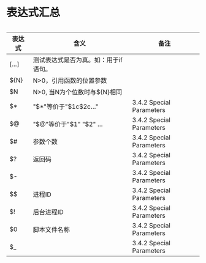 # 表达式汇总

###### 

|表达式 		|含义							|备注			|
|-----------|-------------------------------|---------------|
|[...]		|测试表达式是否为真。如：用于if语句。	||
|${N} 		|N>0，引用函数的位置参数			||
|$N  		|N>0, 当N为个位数时与${N}相同		||
|$*			|"$*"等价于"$1c$2c…"				|3.4.2 Special Parameters|
|$@ 		|"$@"等价于"$1" "$2" …			|3.4.2 Special Parameters|
|$#			|参数个数							|3.4.2 Special Parameters|
|$?			|返回码							|3.4.2 Special Parameters|
|$-			|								|3.4.2 Special Parameters|
|$$			|进程ID							|3.4.2 Special Parameters|
|$!			|后台进程ID						|3.4.2 Special Parameters|
|$0 		|脚本文件名称 						|3.4.2 Special Parameters|
|$_ 		|								|3.4.2 Special Parameters|

